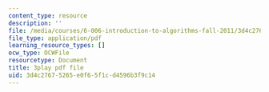 ```yaml
---
content_type: resource
description: ''
file: /media/courses/6-006-introduction-to-algorithms-fall-2011/3d4c27675265e0f65f1cd4596b3f9c14_jZbkToeNK2g.pdf
file_type: application/pdf
learning_resource_types: []
ocw_type: OCWFile
resourcetype: Document
title: 3play pdf file
uid: 3d4c2767-5265-e0f6-5f1c-d4596b3f9c14
---
```

